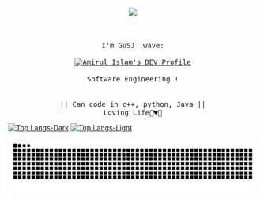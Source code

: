 <p align="center"><img src="https://i.imgur.com/A6bWGFl.gif"/></p>

<p align="center">
  <br />
  <br />
  <samp>
    I'm GuSJ :wave:
    <br />
    <br />
    <a href="https://dev.to/iamirulofficial">
  <img src="https://d2fltix0v2e0sb.cloudfront.net/dev-badge.svg" alt="Amirul Islam's DEV Profile" height="30" width="30">
</a>
    <br />
    <br />
    Software Engineering !
    <br><br>
                  <br> || Can code in c++, python, Java || <br>
                        Loving Life🌼♥️🥰
  </samp>
</p> 

[![Top Langs-Dark](https://github-readme-stats-git-master-chaoszhai.vercel.app/api/top-langs/?username=Loomione&count_private=true&langs_count=10&layout=compact&hide=CMake,Makefile,Batchfile,CSS,HTML&theme=dark#gh-dark-mode-only)](https://github.com/ChaosZhai/github-readme-stats#gh-dark-mode-only)
[![Top Langs-Light](https://github-readme-stats-git-master-chaoszhai.vercel.app/api/top-langs/?username=Loomione&count_private=true&langs_count=10&layout=compact&hide=CMake,Makefile,Batchfile,CSS,HTML&theme=default#gh-light-mode-only)](https://github.com/ChaosZhai/github-readme-stats#gh-light-mode-only)

<picture>
  <source media="(prefers-color-scheme: dark)" srcset="https://raw.githubusercontent.com/Loomione/Loomione/output/github-contribution-grid-snake-dark.svg">
  <source media="(prefers-color-scheme: light)" srcset="https://raw.githubusercontent.com/Loomione/Loomione/output/github-contribution-grid-snake.svg">
  <img alt="github contribution grid snake animation" src="https://raw.githubusercontent.com/Loomione/Loomione/output/github-contribution-grid-snake.svg">
</picture>

<!--
**Loomione/Loomione** is a ✨ _special_ ✨ repository because its `README.md` (this file) appears on your GitHub profile.

Here are some ideas to get you started:

- 🔭 I’m currently working on ...
- 🌱 I’m currently learning ...
- 👯 I’m looking to collaborate on ...
- 🤔 I’m looking for help with ...
- 💬 Ask me about ...
- 📫 How to reach me: ...
- 😄 Pronouns: ...
- ⚡ Fun fact: ...
-->

<!--START_SECTION:waka-->
<!--END_SECTION:waka-->
